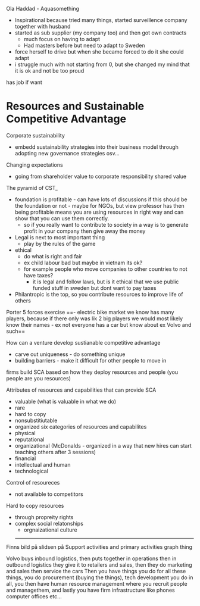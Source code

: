 
Ola Haddad - Aquasomething
- Inspirational because tried many things, started surveillence company together with husband
- started as sub supplier (my company too) and then got own contracts
	- much focus on having to adapt 
	- Had masters before but need to adapt to Sweden
- force herself to drive but when she became forced to do it she could adapt
- i struggle much with not starting from 0, but she changed my mind that it is ok and not be too proud

has job if want


# Resources and Sustainable Competitive Advantage

Corporate sustainability
- embedd sustainability strategies into their business model through adopting new governance strategies osv...

Changing expectations
- going from shareholder value to corporate responsibility shared value

The pyramid of CST_
- foundation is profitable - can have lots of discussions if this should be the foundation or not - maybe for NGOs, but view professor has then being profitable means you are using resources in right way and can show that you can use them correctly.
	- so if you really want to contribute to society in a way is to generate profit in your company then give away the money
- Legal is next to most important thing
	- play by the rules of the game
- ethical
	- do what is right and fair
	- ex child labour bad but maybe in vietnam its ok?
	- for example people who move companies to other countries to not have taxes?
		- it is legal and follow laws, but is it ethical that we use public funded stuff in sweden but dont want to pay taxes
- Philantropic is the top, so you contribute resources to improve life of others

Porter 5 forces exercise
==- electric bike market we know has many players, because if there only was lik 2 big players we would most likely know their names
	- ex not everyone has a car but know about ex Volvo and such==

How can a venture develop sustianable competitive advantage
- carve out uniqueness - do something unique
- building barriers - make it difficult for other people to move in 


firms build SCA based on how they deploy resources and people (you people are you resources)

Attributes of resources and capabilities that can provide SCA
- valuable (what is valuable in what we do)
- rare
- hard to copy
- nonsubstitiutable
- organized
six categories of resources and capabilites
- physical
- reputational
- organizational (McDonalds - organized in a way that new hires can start teaching others after 3 sessions)
- financial
- intellectual and human 
- technological

Control of resoureces
- not available to competitors

Hard to copy resources
- through propreity rights
- complex social relatonships
	- orgnaizational culture
	- ----

Finns bild på slidsen på Support activities and primary activities graph thing

Volvo buys inbound logistics, then puts together in operations then in outbound logistics they give it to retailers and sales, then they do marketing and sales then service the cars
Then you have things you do for all these things, you do procurement (buying the things), tech development you do in all, you then have human resource management where you recruit people and managethem, and lastly you have firm infrastructure like phones computer offices etc...







































